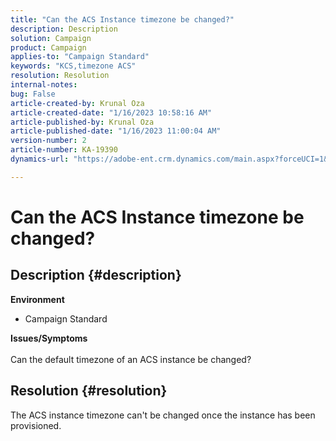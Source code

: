 ```yaml
---
title: "Can the ACS Instance timezone be changed?"
description: Description
solution: Campaign
product: Campaign
applies-to: "Campaign Standard"
keywords: "KCS,timezone ACS"
resolution: Resolution
internal-notes: 
bug: False
article-created-by: Krunal Oza
article-created-date: "1/16/2023 10:58:16 AM"
article-published-by: Krunal Oza
article-published-date: "1/16/2023 11:00:04 AM"
version-number: 2
article-number: KA-19390
dynamics-url: "https://adobe-ent.crm.dynamics.com/main.aspx?forceUCI=1&pagetype=entityrecord&etn=knowledgearticle&id=f8a0ffa7-8c95-ed11-aad1-6045bd006793"

---
```

# Can the ACS Instance timezone be changed?

## Description {#description}

<b>Environment</b>
- Campaign Standard



<b>Issues/Symptoms</b><br><br>Can the default timezone of an ACS instance be changed?<br>

## Resolution {#resolution}


The ACS instance timezone can't be changed once the instance has been provisioned.
